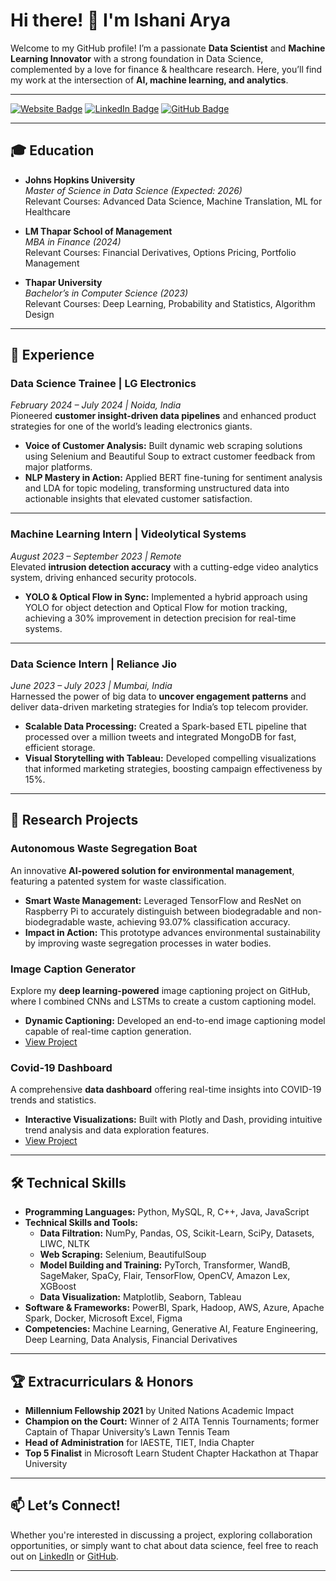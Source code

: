 # Hi there! 👋 I'm Ishani Arya

Welcome to my GitHub profile! I’m a passionate **Data Scientist** and **Machine Learning Innovator** with a strong foundation in Data Science, complemented by a love for finance & healthcare research. Here, you’ll find my work at the intersection of **AI, machine learning, and analytics**.

---

[![Website Badge](https://img.shields.io/badge/Website-WebsiteURL-blue)](https://ishani-arya.netlify.app/) [![LinkedIn Badge](https://img.shields.io/badge/LinkedIn-IshaniArya-blue)](https://linkedin.com/in/ishani-arya) [![GitHub Badge](https://img.shields.io/badge/GitHub-ishani2202-blue)](https://github.com/ishani2202)

---

## 🎓 Education

- **Johns Hopkins University**  
  *Master of Science in Data Science (Expected: 2026)*  
  Relevant Courses: Advanced Data Science, Machine Translation, ML for Healthcare

- **LM Thapar School of Management**  
  *MBA in Finance (2024)*  
  Relevant Courses: Financial Derivatives, Options Pricing, Portfolio Management

- **Thapar University**  
  *Bachelor’s in Computer Science (2023)*  
  Relevant Courses: Deep Learning, Probability and Statistics, Algorithm Design

---

## 💼 Experience

### Data Science Trainee | LG Electronics  
*February 2024 – July 2024 | Noida, India*  
Pioneered **customer insight-driven data pipelines** and enhanced product strategies for one of the world’s leading electronics giants.

- **Voice of Customer Analysis:** Built dynamic web scraping solutions using Selenium and Beautiful Soup to extract customer feedback from major platforms.
- **NLP Mastery in Action:** Applied BERT fine-tuning for sentiment analysis and LDA for topic modeling, transforming unstructured data into actionable insights that elevated customer satisfaction.

---

### Machine Learning Intern | Videolytical Systems  
*August 2023 – September 2023 | Remote*  
Elevated **intrusion detection accuracy** with a cutting-edge video analytics system, driving enhanced security protocols.

- **YOLO & Optical Flow in Sync:** Implemented a hybrid approach using YOLO for object detection and Optical Flow for motion tracking, achieving a 30% improvement in detection precision for real-time systems.

---

### Data Science Intern | Reliance Jio  
*June 2023 – July 2023 | Mumbai, India*  
Harnessed the power of big data to **uncover engagement patterns** and deliver data-driven marketing strategies for India’s top telecom provider.

- **Scalable Data Processing:** Created a Spark-based ETL pipeline that processed over a million tweets and integrated MongoDB for fast, efficient storage.
- **Visual Storytelling with Tableau:** Developed compelling visualizations that informed marketing strategies, boosting campaign effectiveness by 15%.

---

## 🔬 Research Projects

### Autonomous Waste Segregation Boat  
An innovative **AI-powered solution for environmental management**, featuring a patented system for waste classification.

- **Smart Waste Management:** Leveraged TensorFlow and ResNet on Raspberry Pi to accurately distinguish between biodegradable and non-biodegradable waste, achieving 93.07% classification accuracy.
- **Impact in Action:** This prototype advances environmental sustainability by improving waste segregation processes in water bodies.

### Image Caption Generator  
Explore my **deep learning-powered** image captioning project on GitHub, where I combined CNNs and LSTMs to create a custom captioning model.

- **Dynamic Captioning:** Developed an end-to-end image captioning model capable of real-time caption generation.  
- [View Project](https://github.com/ishani2202/ImageCaptionGenerator)

### Covid-19 Dashboard  
A comprehensive **data dashboard** offering real-time insights into COVID-19 trends and statistics.

- **Interactive Visualizations:** Built with Plotly and Dash, providing intuitive trend analysis and data exploration features.  
- [View Project](https://github.com/ishani2202/Covid19_Dashboard)

---

## 🛠️ Technical Skills

- **Programming Languages:** Python, MySQL, R, C++, Java, JavaScript  
- **Technical Skills and Tools:**  
  - **Data Filtration:** NumPy, Pandas, OS, Scikit-Learn, SciPy, Datasets, LIWC, NLTK  
  - **Web Scraping:** Selenium, BeautifulSoup  
  - **Model Building and Training:** PyTorch, Transformer, WandB, SageMaker, SpaCy, Flair, TensorFlow, OpenCV, Amazon Lex, XGBoost  
  - **Data Visualization:** Matplotlib, Seaborn, Tableau  
- **Software & Frameworks:** PowerBI, Spark, Hadoop, AWS, Azure, Apache Spark, Docker, Microsoft Excel, Figma  
- **Competencies:** Machine Learning, Generative AI, Feature Engineering, Deep Learning, Data Analysis, Financial Derivatives  


---

## 🏆 Extracurriculars & Honors

- **Millennium Fellowship 2021** by United Nations Academic Impact
- **Champion on the Court:** Winner of 2 AITA Tennis Tournaments; former Captain of Thapar University’s Lawn Tennis Team
- **Head of Administration** for IAESTE, TIET, India Chapter
- **Top 5 Finalist** in Microsoft Learn Student Chapter Hackathon at Thapar University

---

## 📫 Let’s Connect!

Whether you're interested in discussing a project, exploring collaboration opportunities, or simply want to chat about data science, feel free to reach out on [LinkedIn](https://linkedin.com/in/ishani-arya) or [GitHub](https://github.com/ishani2202).

---


